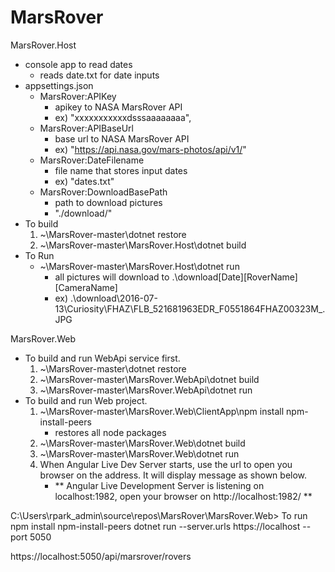 # MarsRover
MarsRover.Host
  - console app to read dates
    - reads date.txt for date inputs
  - appsettings.json
    - MarsRover:APIKey 
      - apikey to NASA MarsRover API
      - ex) "xxxxxxxxxxxdsssaaaaaaaa",
    - MarsRover:APIBaseUrl
      - base url to NASA MarsRover API
      - ex) "https://api.nasa.gov/mars-photos/api/v1/"
    - MarsRover:DateFilename
      - file name that stores input dates
      - ex) "dates.txt"
    - MarsRover:DownloadBasePath
      - path to download pictures
      - "./download/"
  - To build
    1. ~\MarsRover-master\dotnet restore
    2. ~\MarsRover-master\MarsRover.Host\dotnet build
  - To Run
    - ~\MarsRover-master\MarsRover.Host\dotnet run
      - all pictures will download to .\download\[Date]\[RoverName]\[CameraName]
      - ex) .\download\2016-07-13\Curiosity\FHAZ\FLB_521681963EDR_F0551864FHAZ00323M_.JPG
  
MarsRover.Web 
  - To build and run WebApi service first.
    1. ~\MarsRover-master\dotnet restore
    2. ~\MarsRover-master\MarsRover.WebApi\dotnet build
    3. ~\MarsRover-master\MarsRover.WebApi\dotnet run
  - To build and run Web project.
  	1. ~\MarsRover-master\MarsRover.Web\ClientApp\npm install npm-install-peers
  		- restores all node packages
    2. ~\MarsRover-master\MarsRover.Web\dotnet build    
    3. ~\MarsRover-master\MarsRover.Web\dotnet run
    4. When Angular Live Dev Server starts, use the url to open you browser on the address. It will display message as shown below.
    	- ** Angular Live Development Server is listening on localhost:1982, open your browser on http://localhost:1982/ **

C:\Users\rpark_admin\source\repos\MarsRover\MarsRover.Web>
To run 
npm install npm-install-peers
dotnet run --server.urls https://localhost --port 5050

https://localhost:5050/api/marsrover/rovers